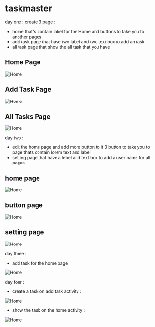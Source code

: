 # taskmaster
day one :
create 3 page :
 * home that's contain label for the Home and buttons to take you to another pages
 * add task page that have two label and two text box to add an task
 * all task page that show the all task that you have

## Home Page
![Home](img/home.png)
## Add Task Page
![Home](img/addTask.png)
## All Tasks Page
![Home](img/allTask.png)

day two :
* edit the home page and add more button to it 3 button to take you to page thats contain lorem text and label
* setting page that have a lebel and text box to add a user name for all pages
## home page
![Home](img/home01.PNG)

## button page
![Home](img/button.PNG)

## setting page
![Home](img/suttingButton.PNG)

day three :

* add task for the home page

![Home](img/Capture.PNG)

day four :

* create a task on add task activity  :


![Home](img/test1.PNG)

* show the task on the home activity :

![Home](img/test2.PNG)



